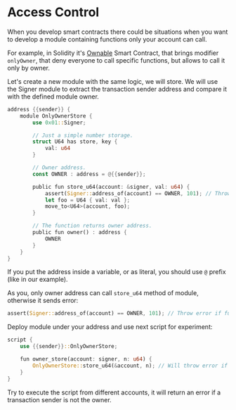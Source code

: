 # Access Control

When you develop smart contracts there could be situations when you want to develop a module containing functions only your account can call.

For example, in Solidity it's [Ownable](https://github.com/OpenZeppelin/openzeppelin-contracts/blob/master/contracts/access/Ownable.sol) Smart Contract, that brings modifier `onlyOwner`, that deny everyone to call specific functions, but allows to call it only by owner.

Let's create a new module with the same logic, we will store. We will use the Signer module to extract the transaction sender address and compare it with the defined module owner.

```rust
address {{sender}} {
    module OnlyOwnerStore {
        use 0x01::Signer;

        // Just a simple number storage.
        struct U64 has store, key {
            val: u64
        }

        // Owner address.
        const OWNER : address = @{{sender}};

        public fun store_u64(account: &signer, val: u64) {
            assert(Signer::address_of(account) == OWNER, 101); // Throw error if function called not from owner.
            let foo = U64 { val: val };
            move_to<U64>(account, foo);
        }

        // The function returns owner address.
        public fun owner() : address {
            OWNER
        }
    }
}
```

If you put the address inside a variable, or as literal, you should use `@` prefix (like in our example).

As you, only owner address can call `store_u64` method of module, otherwise it sends error:

```rust
assert(Signer::address_of(account) == OWNER, 101); // Throw error if function called not from owner.
```

Deploy module under your address and use next script for experiment:

```rust
script {
    use {{sender}}::OnlyOwnerStore;

    fun owner_store(account: signer, n: u64) {
        OnlyOwnerStore::store_u64(&account, n); // Will throw error if account doesn't match owner.
    }
}
```

Try to execute the script from different accounts, it will return an error if a transaction sender is not the owner.
